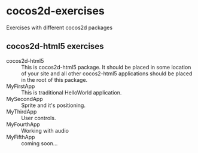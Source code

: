cocos2d-exercises
=======================

Exercises with different cocos2d packages

cocos2d-html5 exercises
-----------------------
<dl>
<dt>cocos2d-html5</dt>
<dd>This is cocos2d-html5 package. It should be placed in some location of your site and all other cocos2-html5 applications should be placed in the root of this package.</dd>
<dt>MyFirstApp</dt>
<dd>This is traditional HelloWorld application.</dd>
<dt>MySecondApp</dt>
<dd>Sprite and it's positioning.</dd>
<dt>MyThirdApp</dt>
<dd>User controls.</dd>
<dt>MyFourthApp</dt>
<dd>Working with audio</dd>
<dt>MyFifthApp</dt>
<dd>coming soon...</dd>
</dl>